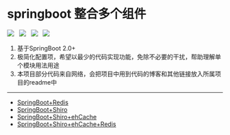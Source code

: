 # springboot 整合多个组件
![](https://img.shields.io/badge/SpringBoot-2.0-blue.svg)&nbsp;&nbsp;
![](https://img.shields.io/badge/Shiro-brightgreen.svg)&nbsp;&nbsp;
![](https://img.shields.io/badge/ehcache-brightgreen.svg)&nbsp;&nbsp;
![](https://img.shields.io/badge/Redis-D82C20.svg)&nbsp;&nbsp;

1. 基于SpringBoot 2.0+
2. 极简化配置项，希望以最少的代码实现功能，免除不必要的干扰，帮助理解单个模块用法用途
3. 本项目部分代码来自网络，会把项目中用到代码的博客和其他链接放入所属项目的readme中
<hr/>


- [SpringBoot+Redis](https://github.com/NewYao/springboot/tree/master/springboot-redis)
- [SpringBoot+Shiro](https://github.com/NewYao/springboot/tree/master/springboot-shiro)
- [SpringBoot+Shiro+ehCache](https://github.com/NewYao/springboot/tree/master/springboot-shiro-ehcache)
- [SpringBoot+Shiro+ehCache+Redis](https://github.com/NewYao/springboot/tree/master/springboot-shiro-ehcache-redis)
